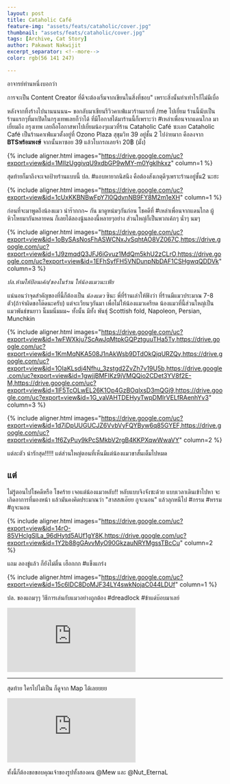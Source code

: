```yaml
---
layout: post
title: Cataholic Café
feature-img: "assets/feats/cataholic/cover.jpg"
thumbnail: "assets/feats/cataholic/cover.jpg"
tags: [Archive, Cat Story]
author: Pakawat Nakwijit
excerpt_separator: <!--more-->
color: rgb(56 141 247)

---
```



อาจารย์ท่านหนึ่งบอกว่า

<div class="blockquote">
การจะเป็น Content Creator ที่ดีจะต้องเริ่มจากเขียนในสิ่งที่ชอบ" เพราะสิ่งนั้นทำเท่าไรก็ไม่มีเบื่อ
</div>

<!--more-->

หลังจากทิ้งร้างไปนานนนนน~ ขอกลับมาเขียนรีวิวคาเฟ่แมวร้านแรกที่ /me ไปเยี่ยม ร้านนี้นับเป็นร้านแรกๆที่มาเปิดในกรุงเทพเลยก็ว่าได้ ที่มีโอกาสได้มาร้านนี้ก็เพราะว่า <span class="tag-en"><span class="tag-en">#เหล่าเพื่อนจากแดนไกล</span></span> มาเยี่ยมถึง กรุงเทพ เลยถือโอกาสพาไปเยี่ยมน้องๆแมวที่ร้าน Cataholic Café ซะเลย Cataholic Café เป็นร้านคาเฟ่แมวตั้งอยู่ที่ Ozono Plaza สุขุมวิท 39 อยู่ชั้น 2 ไปง่ายมาก คือลงจาก **BTSพร้อมพงษ์** จากนั้นหาซอย 39 แล้วโบกรถเลยจ้า 20฿ (มั้ง)

{% include aligner.html images="https://drive.google.com/uc?export=view&id=1MIlzUggivqU9xdbGP9wMY-m0Ygklhkxz" column=1 %}

สุดท้ายก็มาถึงจะเจอป้ายร้านแบบนี้ ปล. <span class="tag-en"><span class="tag-en">#แอบหายากนิสนึง</span></span> คือต้องสังเกตุดีๆเพราะร้านอยู่ชั้น2 นะฮะ

{% include aligner.html images="https://drive.google.com/uc?export=view&id=1cUxKKBNBwFpY7l0QdvnNB9FY8M2m1eXH" column=1 %}

ก่อนที่จะมาพูดถึงน้องแมว น่าร๊ากกก~ กัน มาดูหน๋มๆกันก่อน โชคดีที่ <span class="tag-en"><span class="tag-en">#เหล่าเพื่อนจากแดนไกล</span></span> ผู้หิวโหยมากันหลายคน ก็เลยได้ลองนู้นลองนี้หลายๆอย่าง ส่วนใหญ่ก็เป็นพวกเค้กๆ น้ำๆ นมๆ

{% include aligner.html images="https://drive.google.com/uc?export=view&id=1oBySAsNosFhASWCNxJvSqhtAO8VZ067C,https://drive.google.com/uc?export=view&id=1J9zmqdQ3JFJ6iGvuz1MdQm5khU2zCLrO,https://drive.google.com/uc?export=view&id=1EFhSyfFH5VNDunpNbDAF1CSHgwqQDDVk" column=3 %}

*ปล.ห้ามให้ป้อนเค้ก/ของในร้าน ให้น้องแมวนะเฟ้ย*

แน่นอนว่าจุดสำคัญของที่นี้ก็ต้องเป็น *น้องแมว* ซินะ พี่ที่ร้านเล่าให้ฟังว่า ที่ร้านมีแมวประมาณ 7-8 ตัว(ถ้าจำผิดขอโต๊ดนะครับ) แต่จะเวียนๆกันมา เพื่อไม่ให้น้องแมวเครียด น้องแมวที่นี้ส่วนใหญ่เป็นแมวพันธ์ขนยาว นิ๊มมนิ่มมม~ ทั้งนั้น มีทั้ง พันธุ์ Scottish fold, Napoleon, Persian, Munchkin

{% include aligner.html images="https://drive.google.com/uc?export=view&id=1wFWXkju7ScAwJqMtpkGQPztguuTHa5Tv,https://drive.google.com/uc?export=view&id=1KmMqNKA508J1nAkWsb9DTdOkQjqURZQv,https://drive.google.com/uc?export=view&id=1OIaKLsdj4Nfhu_3zstgd2ZvZh7v19U5b,https://drive.google.com/uc?export=view&id=1gwjjBMFIKz9jVMQQio2CDet3YV8f2E-M,https://drive.google.com/uc?export=view&id=1lF5TcOLwEL26K1Op4GzBOqlxsD3mQGj9,https://drive.google.com/uc?export=view&id=1G_vaVAHTDEHyyTwpDMIrVELfRAenhYv3" column=3 %}

{% include aligner.html images="https://drive.google.com/uc?export=view&id=1d7iDpUUGUCJZ6VvbVyFQYByw6q85GYEF,https://drive.google.com/uc?export=view&id=1f6ZyPuy9kPcSMkbV2rgB4KKPXqwWwaVY" column=2 %}

แต่ละตัว น่ารักสุด!!!!! แต่ส่วนใหญ่ตอนที่เห็นมีแต่น้องแมวขาสั้นเต็มไปหมด

## แต่

ไม่รู้ตอนไปโชคดีหรือ โชคร้าย เจอแต่น้องแมวหลับ!! หลับแบบจิงจังซะด้วย แบบเวลาเดินเข้าไปหา จะเกิดอาการที่มองหน้า แล้วมันคงคิดประมาณว่า "สาสสสเอ๊ยย กูจะนอน" แล้วลุกหนีไป <span class="tag-en"><span class="tag-en">#กรรม</span></span> <span class="tag-en"><span class="tag-en">#หรรม</span></span> <span class="tag-en"><span class="tag-en">#กูจะนอน</span></span>

{% include aligner.html images="https://drive.google.com/uc?export=view&id=14rO-85VHclgSlLa_96dHytd5AUf1gY8K,https://drive.google.com/uc?export=view&id=1Y2b88gGAvvMyO90GkzauNRYMgssTBcCu" column=2 %}

แถม ลองขู่แล้ว ก็ยังไม่ตื่น เฮือกกก <span class="tag-en"><span class="tag-en">#แข็งแกร่ง</span></span>

{% include aligner.html images="https://drive.google.com/uc?export=view&id=15c6IDC8DoMJF34LY4swkNojaC044LDUf" column=1 %}


ปล. ของแถมๆๆ วิธีการเล่นกับแมวอย่างถูกต้อง <span class="tag-en">#dreadlock</span>  <span class="tag-en"><span class="tag-en">#ข้าแด่บ๊อบมาเลย์</span></span>

<div class="video-container">
    <iframe class="video" src="https://drive.google.com/file/d/1-IK3hZy2PhaOxJs3iKyKGYK_0tGbtnk8/preview" frameborder="0" scrolling="no" webkitAllowFullScreen mozallowfullscreen allowFullScreen></iframe>
</div>


------------

สุดท้าย ใครไปไม่เป็น ก็ดูจาก Map ได้เลยยยย


<div class="video-container">
    <iframe class="video" src="https://www.google.com/maps/embed?pb=!1m14!1m8!1m3!1d7751.128045964284!2d100.57315!3d13.744825!3m2!1i1024!2i768!4f13.1!3m3!1m2!1s0x0%3A0x97ace90ae2d61345!2sCataholic%20Cafe!5e0!3m2!1sen!2sus!4v1608278817067!5m2!1sen!2sus" frameborder="0" scrolling="no" webkitAllowFullScreen mozallowfullscreen allowFullScreen></iframe>
</div>


ทั้งนี้ก็ต้องขอขอบคุณเจ้าของรูปทั้งสองคน @Mew และ @Nut_EternaL